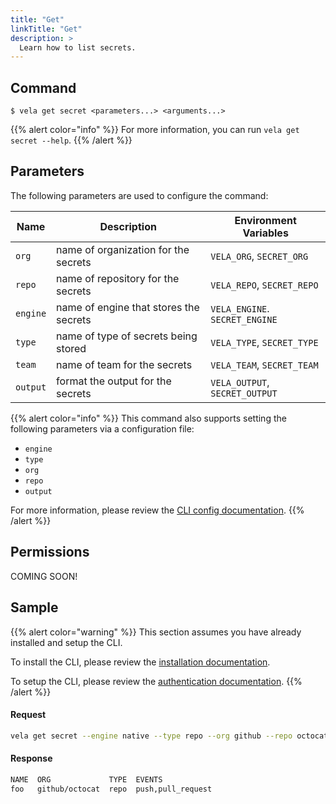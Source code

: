 ```yaml
---
title: "Get"
linkTitle: "Get"
description: >
  Learn how to list secrets.
---
```


## Command

```
$ vela get secret <parameters...> <arguments...>
```

{{% alert color="info" %}}
For more information, you can run `vela get secret --help`.
{{% /alert %}}

## Parameters

The following parameters are used to configure the command:

| Name     | Description                            | Environment Variables          |
| -------- | -------------------------------------- | ------------------------------ |
| `org`    | name of organization for the secrets   | `VELA_ORG`, `SECRET_ORG`       |
| `repo`   | name of repository for the secrets     | `VELA_REPO`, `SECRET_REPO`     |
| `engine` | name of engine that stores the secrets | `VELA_ENGINE`. `SECRET_ENGINE` |
| `type`   | name of type of secrets being stored   | `VELA_TYPE`, `SECRET_TYPE`     |
| `team`   | name of team for the secrets           | `VELA_TEAM`, `SECRET_TEAM`     |
| `output` | format the output for the secrets      | `VELA_OUTPUT`, `SECRET_OUTPUT` |

{{% alert color="info" %}}
This command also supports setting the following parameters via a configuration file:

- `engine`
- `type`
- `org`
- `repo`
- `output`

For more information, please review the [CLI config documentation](/docs/cli/config/).
{{% /alert %}}

## Permissions

COMING SOON!

## Sample

{{% alert color="warning" %}}
This section assumes you have already installed and setup the CLI.

To install the CLI, please review the [installation documentation](/docs/cli/install/).

To setup the CLI, please review the [authentication documentation](/docs/cli/authentication/).
{{% /alert %}}

#### Request

```sh
vela get secret --engine native --type repo --org github --repo octocat
```

#### Response

```sh
NAME  ORG             TYPE  EVENTS
foo   github/octocat  repo  push,pull_request
```
